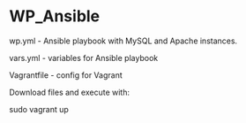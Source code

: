 # WP_Ansible

wp.yml - Ansible playbook with MySQL and Apache instances.

vars.yml - variables for Ansible playbook

Vagrantfile - config for Vagrant

Download files and execute with:

sudo vagrant up
